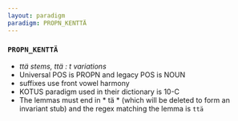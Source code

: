 ```yaml
---
layout: paradigm
paradigm: PROPN_KENTTÄ
---
```

### ` PROPN_KENTTÄ `

* _ttä stems, ttä : t variations_
* Universal POS is PROPN and legacy POS is NOUN
* suffixes use front vowel harmony
* KOTUS paradigm used in their dictionary is 10-C
* The lemmas must end in * tä * (which will be deleted to form an invariant stub) and the regex matching the lemma is ` ttä `
